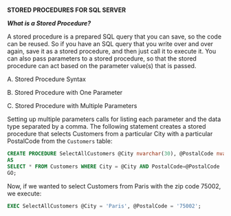 **STORED PROCEDURES FOR SQL SERVER**

***What is a Stored Procedure?***

A stored procedure is a prepared SQL query that you can save, so the code can be reused. So if you have an SQL query that you write over and over again, save it as a stored procedure, and then just call it to execute it. You can also pass parameters to a stored procedure, so that the stored procedure can act based on the parameter value(s) that is passed. 

A. Stored Procedure Syntax



B. Stored Procedure with One Parameter


C. Stored Procedure with Multiple Parameters

Setting up multiple parameters calls for listing each parameter and the data type separated by a comma. 
The following statement creates a stored procedure that selects Customers from a particular City with a particular PostalCode from the `Customers` table:

```SQL
CREATE PROCEDURE SelectAllCustomers @City nvarchar(30), @PostalCode nvarchar(10)
AS
SELECT * FROM Customers WHERE City = @City AND PostalCode=@PostalCode
GO;
```

Now, if we wanted to select Customers from Paris with the zip code 75002, we execute:

```SQL
EXEC SelectAllCustomers @City = 'Paris', @PostalCode = '75002'; 
```
